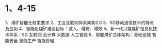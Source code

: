 
# 1、4-15
1、煤矿智能化政策要求
2、工业互联网体系架构2.0
3、5G移动通信技术的特点及应用
4、智能化煤矿建设目标：减人、增安、增效
5、新一代只能煤矿信息化技术体系：5G 互联网 云计算 大数据 人工智能
6、智能煤矿总体架构：基础设施 智能安全 智能生产 智能管理

